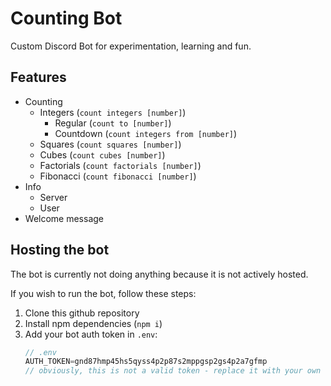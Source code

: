 # Counting Bot
Custom Discord Bot for experimentation, learning and fun.

## Features
- Counting
    - Integers (`count integers [number]`)
        - Regular (`count to [number]`)
        - Countdown (`count integers from [number]`)
    - Squares (`count squares [number]`)
    - Cubes (`count cubes [number]`)
    - Factorials (`count factorials [number]`)
    - Fibonacci (`count fibonacci [number]`)
- Info
    - Server
    - User
- Welcome message

## Hosting the bot
The bot is currently not doing anything because it is not actively hosted.

If you wish to run the bot, follow these steps:
1. Clone this github repository
2. Install npm dependencies (`npm i`)
3. Add your bot auth token in `.env`:
    ``` js
    // .env
    AUTH_TOKEN=gnd87hmp45hs5qyss4p2p87s2mppgsp2gs4p2a7gfmp 
    // obviously, this is not a valid token - replace it with your own
    ```

